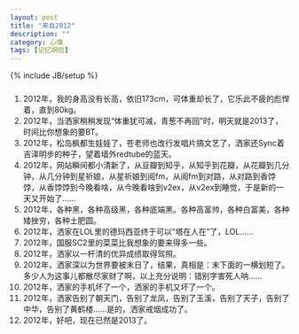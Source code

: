 ```yaml
---
layout: post
title: "来自2012"
description: ""
category: 心情
tags: [记忆胡侃]
---
```

{% include JB/setup %}

### 
1. 2012年，我的身高没有长高，依旧173cm，可体重却长了，它乐此不疲的彪悍着，直到80kg。
2. 2012年，当洒家稍稍发现“体重犹可减，青葱不再回”时，明天就是2013了，时间比你想象的要BT。
3. 2012年，松岛枫都生娃娃了，苍老师也改行发唱片搞文艺了，洒家还Sync着吉泽明步的种子，望着墙外redtube的蓝天。
4. 2012年，网站瞬间都小清新了，从豆瓣到知乎，从知乎到花瓣，从花瓣到几分钟，从几分钟到星祈娘，从星祈娘到阅fm，从阅fm到对路，从对路到香饽饽，从香饽饽到今晚看啥，从今晚看啥到v2ex，从v2ex到睡觉，于是新的一天又开始了……
5. 2012年，各种黑，各种高级黑，各种底端黑。各种高富帅，各种白富美，各种矮挫穷，各种土肥圆。
6. 2012年，洒家在LOL里的德玛西亚终于可以“塔在人在”了，LOL……
7. 2012年，国服SC2里的菜菜比我想象的要来得多一些。
8. 2012年，洒家以一杆清的优异成绩取得驾照。
9. 2012年，洒家深以为世界要被末日了，结果，真相是：末下面的一横划短了。多少人为这事儿都散尽家财了啊，以上充分说明：错别字害死人呐……
10. 2012年，洒家的手机坏了一个，洒家的手机又坏了一个。
11. 2012年，洒家告别了朝天门，告别了龙凤，告别了玉溪，告别了天子，告别了中华，告别了黄鹤楼……是的，洒家戒烟成功了。
12. 2012年，好吧，现在已然是2013了。
